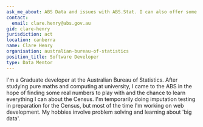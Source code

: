 ```yaml
---
ask_me_about: ABS Data and issues with ABS.Stat. I can also offer some limited assistance with web development and programming.
contact:
  email: clare.henry@abs.gov.au
gid: clare-henry
jurisdiction: act
location: canberra
name: Clare Henry
organisation: australian-bureau-of-statistics
position_title: Software Developer
type: Data Mentor
---
```


I'm a Graduate developer at the Australian Bureau of Statistics. After studying pure maths and computing at university, I came to the ABS in the hope of finding some real numbers to play with and the chance to learn everything I can about the Census. I'm temporarily doing imputation testing in preparation for the Census, but most of the time I'm working on web development. My hobbies involve problem solving and learning about 'big data'.